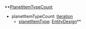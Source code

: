 **[PlanetItemTypeCount](EntrenchmentPlanetItemTypeCount.md)
  * planetItemTypeCount: [Iteration](Iteration.md)
    * [planetItemType](EntrenchmentEntityDesign.md): [EntityDesign](EntityDesign.md)**

